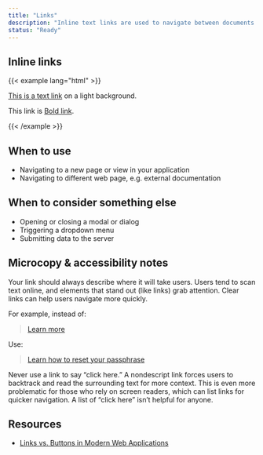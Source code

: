 ```yaml
---
title: "Links"
description: "Inline text links are used to navigate between documents (pages)."
status: "Ready"
---
```


## Inline links
{{< example lang="html" >}}<p class="rvt-m-top-remove"> <a href="#">This is a text link</a> on a light background.</p>
<p>This link is <a href="#" class="rvt-link-bold">Bold link</a>.</p>
{{< /example >}}

## When to use
- Navigating to a new page or view in your application
- Navigating to different web page, e.g. external documentation

## When to consider something else
- Opening or closing a modal or dialog
- Triggering a dropdown menu
- Submitting data to the server

## Microcopy & accessibility notes
Your link should always describe where it will take users. Users tend to scan text online, and elements that stand out (like links) grab attention. Clear links can help users navigate more quickly.

For example, instead of:

> [Learn more](https://kb.iu.edu/d/ataz)

Use:

> [Learn how to reset your passphrase](https://kb.iu.edu/d/ataz)

Never use a link to say “click here.” A nondescript link forces users to backtrack and read the surrounding text for more context. This is even more problematic for those who rely on screen readers, which can list links for quicker navigation. A list of “click here” isn’t helpful for anyone.

## Resources
- [Links vs. Buttons in Modern Web Applications](https://marcysutton.com/links-vs-buttons-in-modern-web-applications/)
